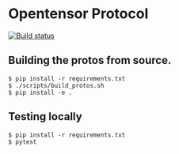 # Opentensor Protocol 
[![Build status](https://circleci.com/gh/opentensor/opentensor-proto.svg?style=shield)](https://circleci.com/gh/opentensor/opentensor-proto)


## Building the protos from source.
```
$ pip install -r requirements.txt
$ ./scripts/build_protos.sh
$ pip install -e .
```

## Testing locally
```
$ pip install -r requirements.txt
$ pytest
```
